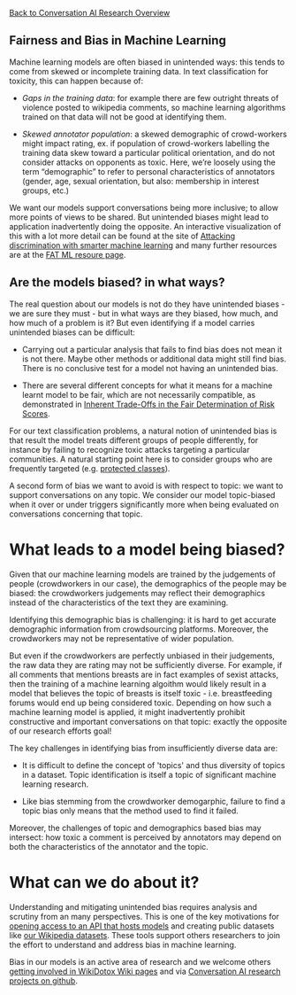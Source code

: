 [Back to Conversation AI Research Overview](index.md)

## Fairness and Bias in Machine Learning

Machine learning models are often biased in unintended ways: this tends to come from skewed or incomplete training data. In text classification for toxicity, this can happen because of:

 * *Gaps in the training data*: for example there are few outright threats of violence posted to wikipedia comments, so machine learning algorithms trained on that data will not be good at identifying them.

 * *Skewed annotator population*: a skewed demographic of crowd-workers might impact rating, ex. if population of crowd-workers labelling the training data skew toward a particular political orientation, and do not consider attacks on opponents as toxic. Here, we’re loosely using the term “demographic” to refer to personal characteristics of annotators (gender, age, sexual orientation, but also: membership in interest groups, etc.)

We want our models support conversations being more inclusive; to allow more points of views to be shared. But unintended biases might lead to application inadvertently doing the opposite. An interactive visualization of this with a lot more detail can be found at the site of [Attacking discrimination with smarter machine learning](https://research.google.com/bigpicture/attacking-discrimination-in-ml/) and many further resources are at the [FAT ML resoure page](http://www.fatml.org/resources/relevant-scholarship).

## Are the models biased? in what ways?

The real question about our models is not do they have unintended biases - we are sure they must - but in what ways are they biased, how much, and how much of a problem is it? But even identifying if a model carries unintended biases can be difficult:

 * Carrying out a particular analysis that fails to find bias does not mean it is not there. Maybe other methods or additional data might still find bias. There is no conclusive test for a model not having an unintended bias.

 * There are several different concepts for what it means for a machine learnt model to be fair, which are not necessarily compatible, as demonstrated in [Inherent Trade-Offs in the Fair Determination of Risk Scores](https://arxiv.org/abs/1609.05807).

For our text classification problems, a natural notion of unintended bias is that result the model treats different groups of people differently, for instance by failing to recognize toxic attacks targeting a particular communities. A natural starting point here is to consider groups who are frequently targeted (e.g. [protected classes](https://en.wikipedia.org/wiki/Protected_class)).

A second form of bias we want to avoid is with respect to topic: we want to support conversations on any topic. We consider our model topic-biased when it over or under triggers significantly more when being evaluated on conversations concerning that topic.

# What leads to a model being biased?

Given that our machine learning models are trained by the judgements of people (crowdworkers in our case), the demographics of the people may be biased: the crowdworkers judgements may reflect their demographics instead of the characteristics of the text they are examining.

Identifying this demographic bias is challenging: it is hard to get accurate demographic information from crowdsourcing platforms. Moreover, the crowdworkers may not be representative of wider population.

But even if the crowdworkers are perfectly unbiased in their judgements, the raw data they are rating may not be sufficiently diverse. For example, if all comments that mentions breasts are in fact examples of sexist attacks, then the training of a machine learning algoithm would likely result in a model that believes the topic of breasts is itself toxic - i.e. breastfeeding forums would end up being considered toxic. Depending on how such a machine learning model is applied, it might inadvertently prohibit constructive and important conversations on that topic: exactly the opposite of our research efforts goal!

The key challenges in identifying bias from insufficiently diverse data are:

 * It is difficult to define the concept of 'topics' and thus diversity of topics in a dataset. Topic identification is itself a topic of significant machine learning research.

 * Like bias stemming from the crowdworker demogarphic, failure to find a topic bias only means that the method used to find it failed.

Moreover, the challenges of topic and demographics based bias may intersect: how toxic a comment is perceived by annotators may depend on both the characteristics of the annotator and the topic.

# What can we do about it?

Understanding and mitigating unintended bias requires analysis and scrutiny from an many perspectives. This is one of the key motivations for [opening access to an API that hosts models](https://www.perspectiveapi.com/) and creating public datasets like [our Wikipedia datasets](Research:Detox/Data_Release). These tools support others researchers to join the effort to understand and address bias in machine learning.

Bias in our models is an active area of research and we welcome others [getting involved in WikiDotox Wiki pages](https://meta.wikimedia.org/wiki/Research:Detox) and via [Conversation AI research projects on github](https://conversationai.github.io/).
